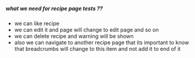 ##### what we need for recipe page tests ??

- we can like recipe
- we can edit it and page will change to edit page and so on
- we can delete recipe and warning will be shown
- also we can navigate to another recipe page that its important to know that breadcrumbs will change to this item and not add it to end of it